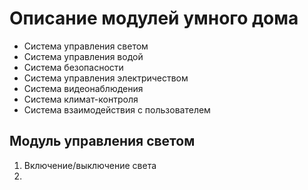 # Описание модулей умного дома

*  Система управления светом
*  Система управления водой
*  Система безопасности
*  Система управления электричеством
*  Система видеонаблюдения
*  Система климат-контроля
*  Система взаимодействия с пользователем


## Модуль управления светом
1.  Включение/выключение света
2.  